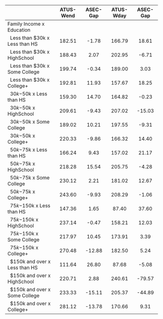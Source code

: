 
|                      |    ATUS-Wend |     ASEC-Gap |    ATUS-Wday |     ASEC-Gap |
| -------------------- | :----------: | :----------: | :----------: | :----------: |
| Family Income x Education |              |              |              |              |
| &nbsp;&nbsp;Less than $30k x Less than HS |       182.51 |        -1.78 |       166.79 |        18.61 |
| &nbsp;&nbsp;Less than $30k x HighSchool |       188.43 |         2.07 |       202.95 |        -6.71 |
| &nbsp;&nbsp;Less than $30k x Some College |       199.74 |        -0.34 |       189.00 |         3.03 |
| &nbsp;&nbsp;Less than $30k x College+ |       192.81 |        11.93 |       157.67 |        18.25 |
| &nbsp;&nbsp;$30k-$50k x Less than HS |       159.30 |        14.70 |       164.82 |        -0.23 |
| &nbsp;&nbsp;$30k-$50k x HighSchool |       209.61 |        -9.43 |       207.02 |       -15.03 |
| &nbsp;&nbsp;$30k-$50k x Some College |       189.02 |        10.21 |       197.55 |        -9.31 |
| &nbsp;&nbsp;$30k-$50k x College+ |       220.33 |        -9.86 |       166.32 |        14.40 |
| &nbsp;&nbsp;$50k-$75k x Less than HS |       166.24 |         9.43 |       157.02 |        21.17 |
| &nbsp;&nbsp;$50k-$75k x HighSchool |       218.28 |        15.54 |       205.75 |        -4.28 |
| &nbsp;&nbsp;$50k-$75k x Some College |       230.12 |         2.21 |       181.02 |        12.67 |
| &nbsp;&nbsp;$50k-$75k x College+ |       243.60 |        -9.93 |       208.29 |        -1.06 |
| &nbsp;&nbsp;$75k-$150k x Less than HS |       147.36 |         1.65 |        87.40 |        37.60 |
| &nbsp;&nbsp;$75k-$150k x HighSchool |       237.14 |        -0.47 |       158.21 |        12.03 |
| &nbsp;&nbsp;$75k-$150k x Some College |       217.97 |        10.45 |       173.91 |         3.39 |
| &nbsp;&nbsp;$75k-$150k x College+ |       270.48 |       -12.88 |       182.50 |         5.24 |
| &nbsp;&nbsp;$150k and over x Less than HS |       111.64 |        26.80 |        87.68 |        -5.08 |
| &nbsp;&nbsp;$150k and over x HighSchool |       220.71 |         2.88 |       240.61 |       -79.57 |
| &nbsp;&nbsp;$150k and over x Some College |       233.33 |       -15.11 |       205.37 |       -44.89 |
| &nbsp;&nbsp;$150k and over x College+ |       281.12 |       -13.78 |       170.66 |         9.31 |

